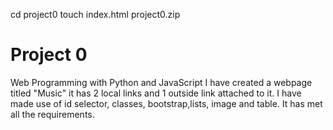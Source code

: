 cd project0
touch index.html
project0.zip
# Project 0

Web Programming with Python and JavaScript
I have created a webpage titled "Music"
it has 2 local links and 1 outside link attached to it. I have made use of id selector, classes, bootstrap,lists, image and table. It has met all the requirements.


